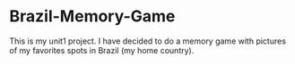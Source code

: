 # Brazil-Memory-Game
This is my unit1 project. I have decided to do a memory game with pictures of my favorites spots in Brazil (my home country).
